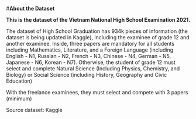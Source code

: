 #**About the Dataset**

**This is the dataset of the Vietnam National High School Examination 2021.**

The dataset of High School Graduation has 934k pieces of information (the dataset is being updated in Kaggle), including the examinee of grade 12 and another examinee. Inside, three papers are mandatory for all students including Mathematics, Literature, and a Foreign Language (including English - N1,  Russian - N2, French - N3, Chinese - N4, German - N5, Japanese - N6, Korean - N7). Otherwise, the student of grade 12 must select and complete Natural Science (Including Physics, Chemistry, and Biology) or Social Science (including History, Geography and Civic Education)

With the freelance examinees, they must select and compete with 3 papers (minimum)

Source dataset: Kaggle
